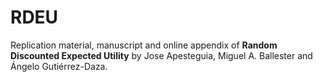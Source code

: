 # RDEU

Replication material, manuscript and online appendix of **Random Discounted Expected Utility** by Jose Apesteguia, Miguel A. Ballester and Ángelo Gutiérrez-Daza.
